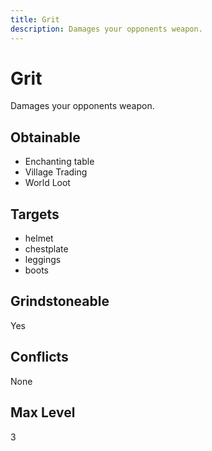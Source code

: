 ```yaml
---
title: Grit
description: Damages your opponents weapon.
---
```

# Grit
Damages your opponents weapon.
## Obtainable
- Enchanting table
- Village Trading
- World Loot
## Targets
- helmet
 - chestplate
 - leggings
 - boots
## Grindstoneable
Yes
## Conflicts
None
## Max Level
3
